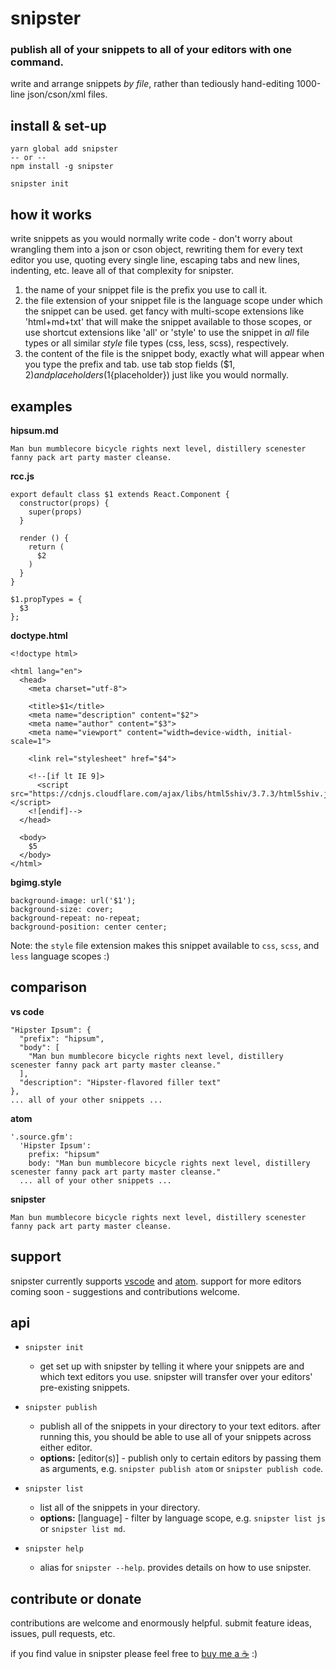 # snipster

### publish all of your snippets to all of your editors with one command.

write and arrange snippets *by file*, rather than tediously hand-editing 1000-line json/cson/xml files.

## install & set-up
```
yarn global add snipster
-- or --
npm install -g snipster

snipster init
```

## how it works
write snippets as you would normally write code - don't worry about wrangling them into a json or cson object, rewriting them for every text editor you use, quoting every single line, escaping tabs and new lines, indenting, etc. leave all of that complexity for snipster.

1. the name of your snippet file is the prefix you use to call it.
2. the file extension of your snippet file is the language scope under which the snippet can be used. get fancy with multi-scope extensions like 'html+md+txt' that will make the snippet available to those scopes, or use shortcut extensions like 'all' or 'style' to use the snippet in *all* file types or all similar *style* file types (css, less, scss), respectively.
3. the content of the file is the snippet body, exactly what will appear when you type the prefix and tab. use tab stop fields ($1, $2) and placeholders ($1{placeholder}) just like you would normally.

## examples
**hipsum.md**
```
Man bun mumblecore bicycle rights next level, distillery scenester fanny pack art party master cleanse.
```

**rcc.js**
```
export default class $1 extends React.Component {
  constructor(props) {
    super(props)
  }

  render () {
    return (
      $2
    )
  }
}

$1.propTypes = {
  $3
};
```

**doctype.html**
```
<!doctype html>

<html lang="en">
  <head>
    <meta charset="utf-8">

    <title>$1</title>
    <meta name="description" content="$2">
    <meta name="author" content="$3">
    <meta name="viewport" content="width=device-width, initial-scale=1">

    <link rel="stylesheet" href="$4">

    <!--[if lt IE 9]>
      <script src="https://cdnjs.cloudflare.com/ajax/libs/html5shiv/3.7.3/html5shiv.js"></script>
    <![endif]-->
  </head>

  <body>
    $5
  </body>
</html>
```

**bgimg.style**
```
background-image: url('$1');
background-size: cover;
background-repeat: no-repeat;
background-position: center center;
```
Note: the `style` file extension makes this snippet available to `css`, `scss`, and `less` language scopes :)

## comparison
**vs code**
```
"Hipster Ipsum": {
  "prefix": "hipsum",
  "body": [
    "Man bun mumblecore bicycle rights next level, distillery scenester fanny pack art party master cleanse."
  ],
  "description": "Hipster-flavored filler text"
},
... all of your other snippets ...
```

**atom**
```
'.source.gfm':
  'Hipster Ipsum':
    prefix: "hipsum"
    body: "Man bun mumblecore bicycle rights next level, distillery scenester fanny pack art party master cleanse."
  ... all of your other snippets ...
```

**snipster**
```
Man bun mumblecore bicycle rights next level, distillery scenester fanny pack art party master cleanse.
```

## support
snipster currently supports [vscode](https://code.visualstudio.com/) and [atom](https://atom.io/). support for more editors coming soon - suggestions and contributions welcome. 

<!--## benefits
- **write once.** write your snippet once, publish to all of your text editors
- **easy to write.** just write the snippet, don't write a JSON object
- **easily manage scope.** -->

## api
- `snipster init`
  - get set up with snipster by telling it where your snippets are and which text editors you use. snipster will transfer over your editors' pre-existing snippets.

- `snipster publish`
  - publish all of the snippets in your directory to your text editors. after running this, you should be able to use all of your snippets across either editor.
  - **options:** [editor(s)] - publish only to certain editors by passing them as arguments, e.g. `snipster publish atom` or `snipster publish code`.

- `snipster list`
  - list all of the snippets in your directory.
  - **options:** [language] - filter by language scope, e.g. `snipster list js` or `snipster list md`.

- `snipster help`
  - alias for `snipster --help`. provides details on how to use snipster.


## contribute or donate
contributions are welcome and enormously helpful. submit feature ideas, issues, pull requests, etc. 

if you find value in snipster please feel free to [buy me a ☕](https://www.paypal.me/jhanstra/4) :)